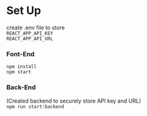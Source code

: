 # Set Up

create .env file to store 
<br />
`REACT_APP_API_KEY`
<br/>
`REACT_APP_API_URL`

### Font-End

`npm install`
<br/>
`npm start`

### Back-End
(Created backend to securely store API key and URL)
<br/>
`npm run start:backend`

